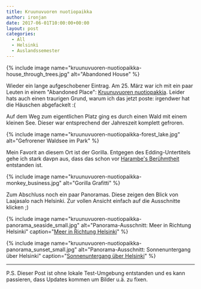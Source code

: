 ```yaml
---
title: Kruunuvuoren nuotiopaikka
author: ironjan
date: 2017-06-01T10:00:00+00:00
layout: post
categories:
  - All
  - Helsinki
  - Auslandssemester
---
```


{% include image name="kruunuvuoren-nuotiopaikka-house_through_trees.jpg" alt="Abandoned House" %}

Wieder ein lange aufgeschobener Eintrag. Am 25. März war ich mit ein paar Leuten in einem "Abandoned Place": [Kruunuvuoren nuotiopakkia](https://www.google.de/maps/place/Kruunuvuoren+nuotiopaikka/@60.1637088,24.7600938,10z/). Leider hats auch einen traurigen Grund, warum ich das jetzt poste: irgendwer hat die Häuschen abgefackelt :(

<!--more-->

Auf dem Weg zum eigentlichen Platz ging es durch einen Wald mit einem kleinen See. Dieser war entsprechend der Jahreszeit komplett gefroren.

{% include image name="kruunuvuoren-nuotiopaikka-forest_lake.jpg" alt="Gefrorener Waldsee im Park" %}

Mein Favorit an diesem Ort ist der Gorilla. Entgegen des Edding-Untertitels gehe ich stark davpn aus, dass das schon vor [Harambe's Berühmtheit](https://de.wikipedia.org/wiki/Harambe_(Gorilla)) entstanden ist.

{% include image name="kruunuvuoren-nuotiopaikka-monkey_business.jpg" alt="Gorilla Grafitti" %}

Zum Abschluss noch ein paar Panoramas. Diese zeigen den Blick von Laajasalo nach Helsinki. Zur vollen Ansicht einfach auf die Ausschnitte klicken ;)

{% include image name="kruunuvuoren-nuotiopaikka-panorama_seaside_small.jpg" alt="Panorama-Ausschnitt: Meer in Richtung Helsinki" caption="[Meer in Richtung Helsinki](/uploads/2017/06/kruunuvuoren-nuotiopaikka-panorama_seaside.jpg)" %}


{% include image name="kruunuvuoren-nuotiopaikka-panorama_sunset_small.jpg" alt="Panorama-Ausschnitt: Sonnenuntergang über Helsinki" caption="[Sonnenuntergang über Helsinki](/uploads/2017/06/kruunuvuoren-nuotiopaikka-panorama_sunset.jpg)" %}

---

P.S. Dieser Post ist ohne lokale Test-Umgebung entstanden und es kann passieren, dass Updates kommen um Bilder u.ä. zu fixen.
